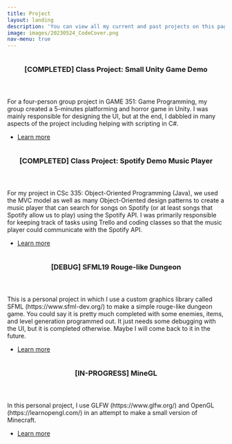 ```yaml
---
title: Project
layout: landing
description: 'You can view all my current and past projects on this page. Click on the title of each project for more information.'
image: images/20230524_CodeCover.png
nav-menu: true
---
```


<!-- Main -->
<div id="main">

<!-- One -->
<section id="one" class="spotlights">
	<section>
		<a href="projects_description/20230526_demounityproject.html" class="image">
			<img src="{% link images/projects_media/20230526_unitygamedemo/00.png %}" alt="" data-position="center center" />
		</a>
		<div class="content">
			<div class="inner">
				<header class="major">
					<h3>[COMPLETED] Class Project: Small Unity Game Demo</h3>
				</header>
				<p>For a four-person group project in GAME 351: Game Programming, my group created a 5-minutes platforming and horror game in Unity. I was mainly responsible for designing the UI, but at the end, I dabbled in many aspects of the project including helping with scripting in C#.</p>
				<ul class="actions">
					<li><a href="projects_description/20230526_demounityproject.html" class="button">Learn more</a></li>
				</ul>
			</div>
		</div>
	</section>
	<section>
		<a href="projects_description/20230526_demospotify.html" class="image">
			<img src="{% link images/projects_media/20230526_demospotify/00.png %}" alt="" data-position="top center" />
		</a>
		<div class="content">
			<div class="inner">
				<header class="major">
					<h3>[COMPLETED] Class Project: Spotify Demo Music Player</h3>
				</header>
				<p>For my project in CSc 335: Object-Oriented Programming (Java), we used the MVC model as well as many Object-Oriented design patterns to create a music player that can search for songs on Spotify (or at least songs that Spotify allow us to play) using the Spotify API. I was primarily responsible for keeping track of tasks using Trello and coding classes so that the music player could communicate with the Spotify API.</p>
				<ul class="actions">
					<li><a href="projects_description/20230526_demospotify.html" class="button">Learn more</a></li>
				</ul>
			</div>
		</div>
	</section>
	<section>
		<a href="projects_description/20230526_sfml19.html" class="image">
			<img src="{% link images/projects_media/20230526_sfml19/00.png %}" alt="" data-position="25% 25%" />
		</a>
		<div class="content">
			<div class="inner">
				<header class="major">
					<h3>[DEBUG] SFML19 Rouge-like Dungeon</h3>
				</header>
				<p>This is a personal project in which I use a custom graphics library called SFML (https://www.sfml-dev.org/) to make a simple rouge-like dungeon game. You could say it is pretty much completed with some enemies, items, and level generation programmed out. It just needs some debugging with the UI, but it is completed otherwise. Maybe I will come back to it in the future.</p>
				<ul class="actions">
					<li><a href="projects_description/20230526_sfml19.html" class="button">Learn more</a></li>
				</ul>
			</div>
		</div>
	</section>
	<section>
		<a href="projects_description/20230526_minegl.html" class="image">
			<img src="{% link images/projects_media/20230526_minegl/00.png %}" alt="" data-position="top center" />
		</a>
		<div class="content">
			<div class="inner">
				<header class="major">
					<h3>[IN-PROGRESS] MineGL</h3>
				</header>
				<p>In this personal project, I use GLFW (https://www.glfw.org/) and OpenGL (https://learnopengl.com/) in an attempt to make a small version of Minecraft.</p>
				<ul class="actions">
					<li><a href="projects_description/20230526_minegl.html" class="button">Learn more</a></li>
				</ul>
			</div>
		</div>
	</section>
</section>

</div>
